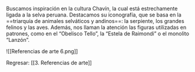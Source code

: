 
Buscamos inspiración en la cultura Chavín, la cual está estrechamente ligada a la selva peruana. Destacamos su iconografía, que se basa en la ==triarquía de animales selváticos y andinos==: la serpiente, los grandes felinos y las aves. Además, nos llaman la atención las figuras utilizadas en patrones, como en el “Obelisco Tello”, la “Estela de Raimondi” o el monolito “Lanzón”.

![[Referencias de arte 6.png]]


Regresar: [[3. Referencias de arte]]
